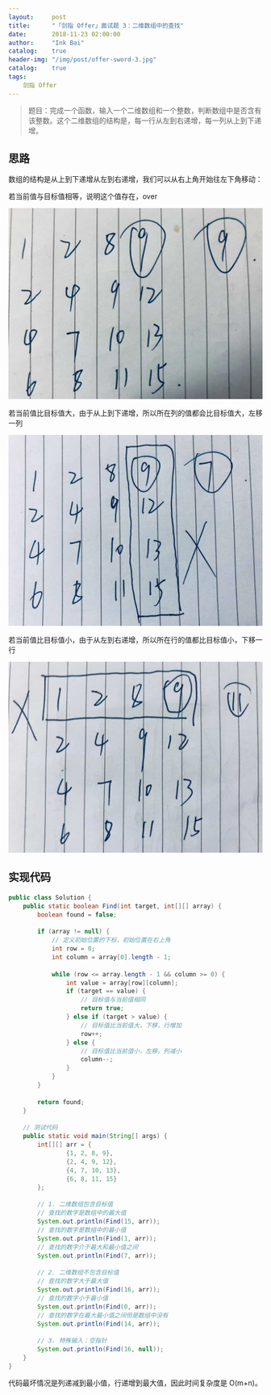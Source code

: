 ```yaml
---
layout:     post
title:      "「剑指 Offer」面试题 3：二维数组中的查找"
date:       2018-11-23 02:00:00
author:     "Ink Bai"
catalog:    true
header-img: "/img/post/offer-sword-3.jpg"
catalog:    true
tags:
    剑指 Offer
---
```


> 题目：完成一个函数，输入一个二维数组和一个整数，判断数组中是否含有该整数。这个二维数组的结构是，每一行从左到右递增，每一列从上到下递增。

## 思路
数组的结构是从上到下递增从左到右递增，我们可以从右上角开始往左下角移动：

若当前值与目标值相等，说明这个值存在，over

![](/img/content/find-number-01.jpg)

若当前值比目标值大，由于从上到下递增，所以所在列的值都会比目标值大，左移一列

![](/img/content/find-number-02.jpg)

若当前值比目标值小，由于从左到右递增，所以所在行的值都比目标值小，下移一行

![](/img/content/find-number-03.jpg)

## 实现代码

```java
public class Solution {
    public static boolean Find(int target, int[][] array) {
        boolean found = false;

        if (array != null) {
            // 定义初始位置的下标，初始位置在右上角
            int row = 0;
            int column = array[0].length - 1;

            while (row <= array.length - 1 && column >= 0) {
                int value = array[row][column];
                if (target == value) {
                    // 目标值与当前值相同
                    return true;
                } else if (target > value) {
                    // 目标值比当前值大，下移，行增加
                    row++;
                } else {
                    // 目标值比当前值小，左移，列减小
                    column--;
                }
            }
        }

        return found;
    }

    // 测试代码
    public static void main(String[] args) {
        int[][] arr = {
                {1, 2, 8, 9},
                {2, 4, 9, 12},
                {4, 7, 10, 13},
                {6, 8, 11, 15}
        };

        // 1. 二维数组包含目标值
        // 查找的数字是数组中的最大值
        System.out.println(Find(15, arr));
        // 查找的数字是数组中的最小值
        System.out.println(Find(1, arr));
        // 查找的数字介于最大和最小值之间
        System.out.println(Find(7, arr));

        // 2. 二维数组不包含目标值
        // 查找的数字大于最大值
        System.out.println(Find(16, arr));
        // 查找的数字小于最小值
        System.out.println(Find(0, arr));
        // 查找的数字在最大最小值之间但是数组中没有
        System.out.println(Find(14, arr));

        // 3. 特殊输入：空指针
        System.out.println(Find(16, null));
    }
}
```

代码最坏情况是列递减到最小值，行递增到最大值，因此时间复杂度是 O(m+n)。
